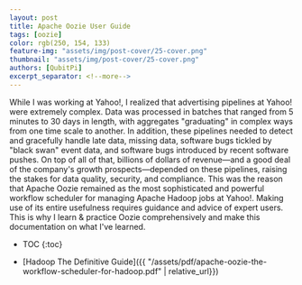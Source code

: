 ```yaml
---
layout: post
title: Apache Oozie User Guide
tags: [oozie]
color: rgb(250, 154, 133)
feature-img: "assets/img/post-cover/25-cover.png"
thumbnail: "assets/img/post-cover/25-cover.png"
authors: [QubitPi]
excerpt_separator: <!--more-->
---
```


While I was working at Yahoo!, I realized that advertising pipelines at Yahoo! were extremely complex. Data was
processed in batches that ranged from 5 minutes to 30 days in length, with aggregates "graduating" in complex ways from
one time scale to another. In addition, these pipelines needed to detect and gracefully handle late data, missing data,
software bugs tickled by "black swan" event data, and software bugs introduced by recent software pushes. On top of all
of that, billions of dollars of revenue—and a good deal of the company's growth prospects—depended on these pipelines,
raising the stakes for data quality, security, and compliance. This was the reason that Apache Oozie remained as the
most sophisticated and powerful workflow scheduler for managing Apache Hadoop jobs at Yahoo!. Making use of its entire
usefulness requires guidance and advice of expert users. This is why I learn & practice Oozie comprehensively and make
this documentation on what I've learned.

<!--more-->

* TOC
{:toc}

* [Hadoop The Definitive Guide]({{ "/assets/pdf/apache-oozie-the-workflow-scheduler-for-hadoop.pdf" | relative_url}})
